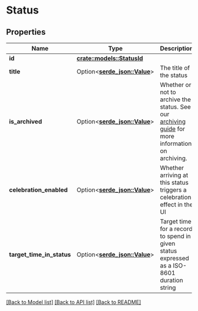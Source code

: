 # Status

## Properties

Name | Type | Description | Notes
------------ | ------------- | ------------- | -------------
**id** | [**crate::models::StatusId**](status_id.md) |  | 
**title** | Option<[**serde_json::Value**](.md)> | The title of the status | 
**is_archived** | Option<[**serde_json::Value**](.md)> | Whether or not to archive the status. See our [archiving guide](/docs/archiving-vs-deleting) for more information on archiving. | 
**celebration_enabled** | Option<[**serde_json::Value**](.md)> | Whether arriving at this status triggers a celebration effect in the UI | 
**target_time_in_status** | Option<[**serde_json::Value**](.md)> | Target time for a record to spend in given status expressed as a ISO-8601 duration string | 

[[Back to Model list]](../README.md#documentation-for-models) [[Back to API list]](../README.md#documentation-for-api-endpoints) [[Back to README]](../README.md)


